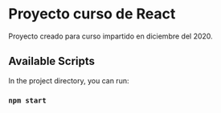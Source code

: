 # Proyecto curso de React

Proyecto creado para curso impartido en diciembre del 2020.

## Available Scripts

In the project directory, you can run:

### `npm start`
